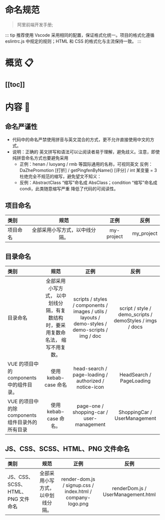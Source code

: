 # 命名规范
>  阿里前端开发手册;


::: tip
推荐使用 Vscode 采用相同的配置，保证格式化统一。项目的格式化遵循 eslintrc.js 中规定的规则；HTML 和 CSS 的格式化与主流保持一致。
:::


# 概览 :clipboard:

[[toc]]
---
# 内容 :japanese_ogre:
## 命名严谨性

* 代码中的命名<LH>严禁使用拼音与英文混合的方式，更不允许直接使用中文的方式。</LH>
* 说明：正确的 英文拼写和语法可以让阅读者易于理解，避免歧义。注意，即使纯拼音命名方式也要避免采用 
    * 正例：henan / luoyang / rmb 等国际通用的名称，可视同英文 反例：DaZhePromotion [打折] / getPingfenByName() [评分] / int 某变量 = 3 杜绝完全不规范的缩写，避免望文不知义：
    * 反例：AbstractClass “缩写”命名成 AbsClass；condition “缩写”命名成 condi，<LH>此类随意缩写严重 降低了代码的可阅读性。</LH>

## 项目命名

| 类别     |              规范              |    正例    |     反例     |
| :------- | :----------------------------: | :--------: | :----------: |
| 项目命名 | 全部采用小写方式，以<LH>中线</LH>分隔。 | my-project | my_project |
## 目录命名

| 类别     |              规范              |    正例    |     反例     |
| :------- | :----------------------------: | :--------: | :----------: |
|  目录命名 | 全部采用小写方式， 以中划线分隔，有复数结构时，要采用复数命名法， 缩写不用复数。| scripts / styles / components / images / utils / layouts / demo-styles / demo-scripts / img / doc | script / style / demo_scripts / demoStyles / imgs / docs |
|VUE 的项目中的 components 中的组件目录。|使用 kebab-case 命名|head-search / page-loading / authorized / notice-icon|HeadSearch / PageLoading|
|VUE 的项目中的除 components 组件目录外的所有目录|使用 kebab-case 命名。|page-one / shopping-car / user-management|ShoppingCar / UserManagement|

## JS、CSS、SCSS、HTML、PNG 文件命名

| 类别     |              规范              |    正例    |     反例     |
| :------- | :----------------------------: | :--------: | :----------: |
| JS、CSS、SCSS、HTML、PNG 文件命名 | 全部采用小写方式， 以中划线分隔。 | render-dom.js / signup.css / index.html / company-logo.png | renderDom.js / UserManagement.html |
